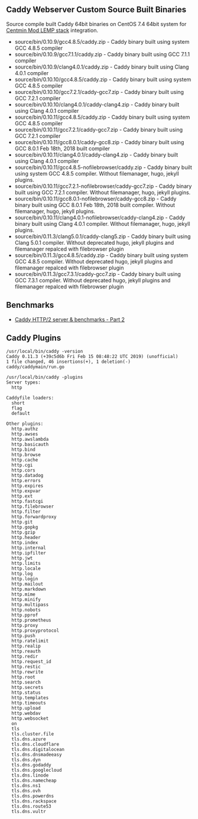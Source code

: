 ## Caddy Webserver Custom Source Built Binaries

Source compile built Caddy 64bit binaries on CentOS 7.4 64bit system for [Centmin Mod LEMP stack](https://centminmod.com/) integration.

* source/bin/0.10.9/gcc4.8.5/caddy.zip - Caddy binary built using system GCC 4.8.5 compiler
* source/bin/0.10.9/gcc7.1.1/caddy.zip - Caddy binary built using GCC 7.1.1 compiler
* source/bin/0.10.9/clang4.0.1/caddy.zip - Caddy binary built using Clang 4.0.1 compiler
* source/bin/0.10.10/gcc4.8.5/caddy.zip - Caddy binary built using system GCC 4.8.5 compiler
* source/bin/0.10.10/gcc7.2.1/caddy-gcc7.zip - Caddy binary built using GCC 7.2.1 compiler
* source/bin/0.10.10/clang4.0.1/caddy-clang4.zip - Caddy binary built using Clang 4.0.1 compiler
* source/bin/0.10.11/gcc4.8.5/caddy.zip - Caddy binary built using system GCC 4.8.5 compiler
* source/bin/0.10.11/gcc7.2.1/caddy-gcc7.zip - Caddy binary built using GCC 7.2.1 compiler
* source/bin/0.10.11/gcc8.0.1/caddy-gcc8.zip - Caddy binary built using GCC 8.0.1 Feb 18th, 2018 built compiler
* source/bin/0.10.11/clang4.0.1/caddy-clang4.zip - Caddy binary built using Clang 4.0.1 compiler
* source/bin/0.10.11/gcc4.8.5-nofilebrowser/caddy.zip - Caddy binary built using system GCC 4.8.5 compiler. Without filemanager, hugo, jekyll plugins.
* source/bin/0.10.11/gcc7.2.1-nofilebrowser/caddy-gcc7.zip - Caddy binary built using GCC 7.2.1 compiler. Without filemanager, hugo, jekyll plugins.
* source/bin/0.10.11/gcc8.0.1-nofilebrowser/caddy-gcc8.zip - Caddy binary built using GCC 8.0.1 Feb 18th, 2018 built compiler. Without filemanager, hugo, jekyll plugins.
* source/bin/0.10.11/clang4.0.1-nofilebrowser/caddy-clang4.zip - Caddy binary built using Clang 4.0.1 compiler. Without filemanager, hugo, jekyll plugins.
* source/bin/0.11.3/clang5.0.1/caddy-clang5.zip - Caddy binary built using Clang 5.0.1 compiler. Without deprecated hugo, jekyll plugins and filemanager repalced with filebrowser plugin
* source/bin/0.11.3/gcc4.8.5/caddy.zip - Caddy binary built using system GCC 4.8.5 compiler. Without deprecated hugo, jekyll plugins and filemanager repalced with filebrowser plugin
* source/bin/0.11.3/gcc7.3.1/caddy-gcc7.zip - Caddy binary built using GCC 7.3.1 compiler. Without deprecated hugo, jekyll plugins and filemanager repalced with filebrowser plugin

## Benchmarks

* [Caddy HTTP/2 server & benchmarks - Part 2](https://community.centminmod.com/threads/caddy-http-2-server-benchmarks-part-2.12873/)

## Caddy Plugins

```
/usr/local/bin/caddy -version
Caddy 0.11.3 (+39c5d6b Fri Feb 15 08:48:22 UTC 2019) (unofficial)
1 file changed, 46 insertions(+), 1 deletion(-)
caddy/caddymain/run.go
```

```
/usr/local/bin/caddy -plugins
Server types:
  http

Caddyfile loaders:
  short
  flag
  default

Other plugins:
  http.authz
  http.awses
  http.awslambda
  http.basicauth
  http.bind
  http.browse
  http.cache
  http.cgi
  http.cors
  http.datadog
  http.errors
  http.expires
  http.expvar
  http.ext
  http.fastcgi
  http.filebrowser
  http.filter
  http.forwardproxy
  http.git
  http.gopkg
  http.gzip
  http.header
  http.index
  http.internal
  http.ipfilter
  http.jwt
  http.limits
  http.locale
  http.log
  http.login
  http.mailout
  http.markdown
  http.mime
  http.minify
  http.multipass
  http.nobots
  http.pprof
  http.prometheus
  http.proxy
  http.proxyprotocol
  http.push
  http.ratelimit
  http.realip
  http.reauth
  http.redir
  http.request_id
  http.restic
  http.rewrite
  http.root
  http.search
  http.secrets
  http.status
  http.templates
  http.timeouts
  http.upload
  http.webdav
  http.websocket
  on
  tls
  tls.cluster.file
  tls.dns.azure
  tls.dns.cloudflare
  tls.dns.digitalocean
  tls.dns.dnsmadeeasy
  tls.dns.dyn
  tls.dns.godaddy
  tls.dns.googlecloud
  tls.dns.linode
  tls.dns.namecheap
  tls.dns.ns1
  tls.dns.ovh
  tls.dns.powerdns
  tls.dns.rackspace
  tls.dns.route53
  tls.dns.vultr
```